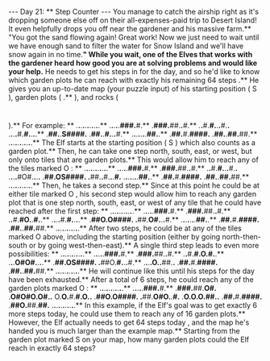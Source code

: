 --- Day 21: ** Step Counter ---
You manage to catch the
airship
right as it's dropping someone else off on their all-expenses-paid trip to Desert Island! It even helpfully drops you off near the
gardener
and his massive farm.**
"You got the sand flowing again! Great work! Now we just need to wait until we have enough sand to filter the water for Snow Island and we'll have snow again in no time.**"
While you wait, one of the Elves that works with the gardener heard how good you are at solving problems and would like your help.** He needs to get his
steps
in for the day, and so he'd like to know
which garden plots he can reach with exactly his remaining
64
steps
.**
He gives you an up-to-date map (your puzzle input) of his starting position (
S
), garden plots (
.**
), and rocks (
#
).** For example: **
.**.**.**.**.**.**.**.**.**.**.**
.**.**.**.**.**###.**#.**
.**###.**##.**.**#.**
.**.**#.**#.**.**.**#.**.**
.**.**.**.**#.**#.**.**.**.**
.**##.**.**S####.**
.**##.**.**#.**.**.**#.**
.**.**.**.**.**.**.**##.**.**
.**##.**#.**####.**
.**##.**.**##.**##.**
.**.**.**.**.**.**.**.**.**.**.**
The Elf starts at the starting position (
S
) which also counts as a garden plot.** Then, he can take one step north, south, east, or west, but only onto tiles that are garden plots.** This would allow him to reach any of the tiles marked
O
: **
.**.**.**.**.**.**.**.**.**.**.**
.**.**.**.**.**###.**#.**
.**###.**##.**.**#.**
.**.**#.**#.**.**.**#.**.**
.**.**.**.**#O#.**.**.**.**
.**##.**OS####.**
.**##.**.**#.**.**.**#.**
.**.**.**.**.**.**.**##.**.**
.**##.**#.**####.**
.**##.**.**##.**##.**
.**.**.**.**.**.**.**.**.**.**.**
Then, he takes a second step.** Since at this point he could be at
either
tile marked
O
, his second step would allow him to reach any garden plot that is one step north, south, east, or west of
any
tile that he could have reached after the first step: **
.**.**.**.**.**.**.**.**.**.**.**
.**.**.**.**.**###.**#.**
.**###.**##.**.**#.**
.**.**#.**#O.**.**#.**.**
.**.**.**.**#.**#.**.**.**.**
.**##O.**O####.**
.**##.**O#.**.**.**#.**
.**.**.**.**.**.**.**##.**.**
.**##.**#.**####.**
.**##.**.**##.**##.**
.**.**.**.**.**.**.**.**.**.**.**
After two steps, he could be at any of the tiles marked
O
above, including the starting position (either by going north-then-south or by going west-then-east).**
A single third step leads to even more possibilities: **
.**.**.**.**.**.**.**.**.**.**.**
.**.**.**.**.**###.**#.**
.**###.**##.**.**#.**
.**.**#.**#.**O.**#.**.**
.**.**.**O#O#.**.**.**.**
.**##.**OS####.**
.**##O.**#.**.**.**#.**
.**.**.**.**O.**.**##.**.**
.**##.**#.**####.**
.**##.**.**##.**##.**
.**.**.**.**.**.**.**.**.**.**.**
He will continue like this until his steps for the day have been exhausted.** After a total of
6
steps, he could reach any of the garden plots marked
O
: **
.**.**.**.**.**.**.**.**.**.**.**
.**.**.**.**.**###.**#.**
.**###.**##.**O#.**
.**O#O#O.**O#.**.**
O.**O.**#.**#.**O.**.**
.**##O.**O####.**
.**##.**O#O.**.**#.**
.**O.**O.**O.**##.**.**
.**##.**#.**####.**
.**##O.**##.**##.**
.**.**.**.**.**.**.**.**.**.**.**
In this example, if the Elf's goal was to get exactly
6
more steps today, he could use them to reach any of
16
garden plots.**
However, the Elf
actually needs to get
64
steps today
, and the map he's handed you is much larger than the example map.**
Starting from the garden plot marked
S
on your map,
how many garden plots could the Elf reach in exactly
64
steps?

